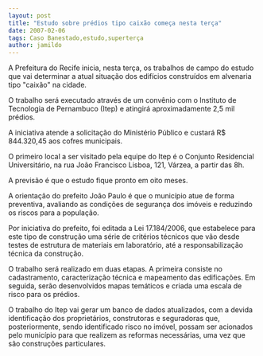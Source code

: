 ```yaml
---
layout: post
title: "Estudo sobre prédios tipo caixão começa nesta terça"
date: 2007-02-06
tags: Caso Banestado,estudo,superterça
author: jamildo
---
```

A Prefeitura do Recife inicia, nesta ter&ccedil;a, os trabalhos de campo do estudo que vai determinar a atual situa&ccedil;&atilde;o dos edif&iacute;cios constru&iacute;dos em alvenaria tipo "caix&atilde;o" na cidade. 

O trabalho ser&aacute; executado atrav&eacute;s de um conv&ecirc;nio com o Instituto de Tecnologia de Pernambuco (Itep) e atingir&aacute; aproximadamente 2,5 mil pr&eacute;dios. 

A iniciativa atende a solicita&ccedil;&atilde;o do Minist&eacute;rio P&uacute;blico e custar&aacute; R$ 844.320,45 aos cofres municipais.

O primeiro local a ser visitado pela equipe do Itep &eacute; o Conjunto Residencial Universit&aacute;rio, na rua Jo&atilde;o Francisco Lisboa, 121, V&aacute;rzea, a partir das 8h.

A previs&atilde;o &eacute; que o estudo fique pronto em oito meses. 

A orienta&ccedil;&atilde;o do prefeito Jo&atilde;o Paulo &eacute; que o munic&iacute;pio atue de forma preventiva, avaliando as condi&ccedil;&otilde;es de seguran&ccedil;a dos im&oacute;veis e reduzindo os riscos para a popula&ccedil;&atilde;o. 

Por iniciativa do prefeito, foi editada a Lei 17.184/2006, que estabelece para este tipo de constru&ccedil;&atilde;o uma s&eacute;rie de crit&eacute;rios t&eacute;cnicos que v&atilde;o desde testes de estrutura de materiais em laborat&oacute;rio, at&eacute; a responsabiliza&ccedil;&atilde;o t&eacute;cnica da constru&ccedil;&atilde;o.

O trabalho ser&aacute; realizado em duas etapas. A primeira consiste no cadastramento, caracteriza&ccedil;&atilde;o t&eacute;cnica e mapeamento das edifica&ccedil;&otilde;es. Em seguida, ser&atilde;o desenvolvidos mapas tem&aacute;ticos e criada uma escala de risco para os pr&eacute;dios. 

O trabalho do Itep vai gerar um banco de dados atualizados, com a devida identifica&ccedil;&atilde;o dos propriet&aacute;rios, construtoras e seguradoras que, posteriormente, sendo identificado risco no im&oacute;vel, possam ser acionados pelo munic&iacute;pio para que realizem as reformas necess&aacute;rias, uma vez que s&atilde;o constru&ccedil;&otilde;es particulares.